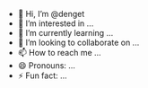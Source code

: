 - 👋 Hi, I’m @denget
- 👀 I’m interested in ...
- 🌱 I’m currently learning ...
- 💞️ I’m looking to collaborate on ...
- 📫 How to reach me ...
- 😄 Pronouns: ...
- ⚡ Fun fact: ...

<!---
denget/denget is a ✨ special ✨ repository because its `README.md` (this file) appears on your GitHub profile.
You can click the Preview link to take a look at your changes.
--->
